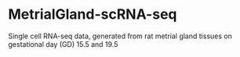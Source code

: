 # MetrialGland-scRNA-seq
 Single cell RNA-seq data, generated from rat metrial gland tissues on gestational day (GD) 15.5 and 19.5
